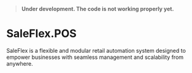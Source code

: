> **Under development. The code is not working properly yet.**

# SaleFlex.POS
SaleFlex is a flexible and modular retail automation system designed to empower businesses with seamless management and scalability from anywhere.
